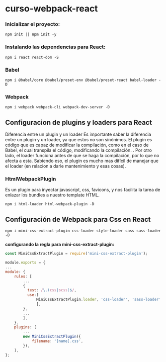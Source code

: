# curso-webpack-react

### Inicializar el proyecto:
```npm
npm init || npm init -y 
```

### Instalando las dependencias para React: 
```npm 
npm i react react-dom -S
```

### Babel
```npm
npm i @babel/core @babel/preset-env @babel/preset-react babel-loader -D
```

### Webpack
```npm
npm i webpack webpack-cli webpack-dev-server -D
```

## Configuracion de plugins y loaders para React

Diferencia entre un plugin y un loader
Es importante saber la diferencia entre un plugin y un loader, ya que estos no son sinónimos. El plugin es código que es capaz de modificar la compilación, como en el caso de Babel, el cual transpila el código, modificando la compilación.
.
Por otro lado, el loader funciona antes de que se haga la compilación, por lo que no afecta a esta. Sabiendo eso, el plugin es mucho mas difícil de manejar que el loader (en relacion a darle mantenimiento y esas cosas).

### HtmlWebpackPlugin
Es un plugin para inyectar javascript, css, favicons, y nos facilita la tarea de enlazar los bundles a nuestro template HTML.

```npm
npm i html-loader html-webpack-plugin -D
```

## Configuración de Webpack para Css en React

```npm 
npm i mini-css-extract-plugin css-loader style-loader sass sass-loader -D
```

**configurando la regla para mini-css-extract-plugin:**

```js
const MiniCssExtractPlugin = require('mini-css-extract-plugin');

module.exports = {
...
module: {
	rules: [
        ...
        {
		  test: /\.(css|scss)$/,
		  use:[
              MiniCssExtractPlugin.loader, 'css-loader', 'sass-loader' /*'style-loader'*/
              ],
		},
        ...
		],
	},
	plugins: [
		...
		new MiniCssExtractPlugin({
			filename: '[name].css',
		}),
	],
};
```


